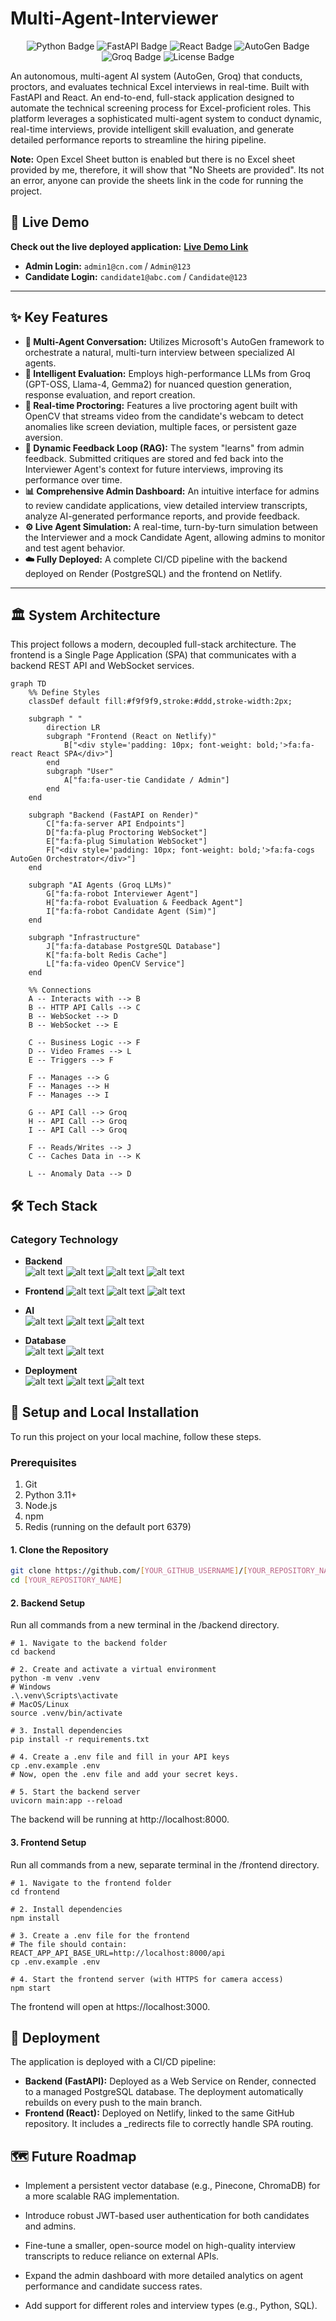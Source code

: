 # Multi-Agent-Interviewer
<p align="center">
  <img src="https://img.shields.io/badge/Python-3776AB?style=for-the-badge&logo=python&logoColor=white" alt="Python Badge"/>
  <img src="https://img.shields.io/badge/FastAPI-009688?style=for-the-badge&logo=fastapi&logoColor=white" alt="FastAPI Badge"/>
  <img src="https://img.shields.io/badge/React-20232A?style=for-the-badge&logo=react&logoColor=61DAFB" alt="React Badge"/>
  <img src="https://img.shields.io/badge/AutoGen-9A00FF?style=for-the-badge" alt="AutoGen Badge"/>
  <img src="https://img.shields.io/badge/Groq-00C65E?style=for-the-badge" alt="Groq Badge"/>
  <img src="https://img.shields.io/badge/License-MIT-yellow.svg" alt="License Badge"/>
</p>
An autonomous, multi-agent AI system (AutoGen, Groq) that conducts, proctors, and evaluates technical Excel interviews in real-time. Built with FastAPI and React.
An end-to-end, full-stack application designed to automate the technical screening process for Excel-proficient roles. This platform leverages a sophisticated multi-agent system to conduct dynamic, real-time interviews, provide intelligent skill evaluation, and generate detailed performance reports to streamline the hiring pipeline.

__Note:__ Open Excel Sheet button is enabled but there is no Excel sheet provided by me, therefore, it will show that "No Sheets are provided". Its not an error, anyone can provide the sheets link in the code for running the project.

## 🚀 Live Demo

**Check out the live deployed application:** **[Live Demo Link](https://mock-interviewer-cn.netlify.app/)**

*   **Admin Login:** `admin1@cn.com` / `Admin@123`
*   **Candidate Login:** `candidate1@abc.com` / `Candidate@123`

---

## ✨ Key Features

*   **🤖 Multi-Agent Conversation:** Utilizes Microsoft's AutoGen framework to orchestrate a natural, multi-turn interview between specialized AI agents.
*   **🧠 Intelligent Evaluation:** Employs high-performance LLMs from Groq (GPT-OSS, Llama-4, Gemma2) for nuanced question generation, response evaluation, and report creation.
*   **🎥 Real-time Proctoring:** Features a live proctoring agent built with OpenCV that streams video from the candidate's webcam to detect anomalies like screen deviation, multiple faces, or persistent gaze aversion.
*   **📝 Dynamic Feedback Loop (RAG):** The system "learns" from admin feedback. Submitted critiques are stored and fed back into the Interviewer Agent's context for future interviews, improving its performance over time.
*   **📊 Comprehensive Admin Dashboard:** An intuitive interface for admins to review candidate applications, view detailed interview transcripts, analyze AI-generated performance reports, and provide feedback.
*   **⚙️ Live Agent Simulation:** A real-time, turn-by-turn simulation between the Interviewer and a mock Candidate Agent, allowing admins to monitor and test agent behavior.
*   **☁️ Fully Deployed:** A complete CI/CD pipeline with the backend deployed on Render (PostgreSQL) and the frontend on Netlify.

---

## 🏛️ System Architecture

This project follows a modern, decoupled full-stack architecture. The frontend is a Single Page Application (SPA) that communicates with a backend REST API and WebSocket services.
```mermaid
graph TD
    %% Define Styles
    classDef default fill:#f9f9f9,stroke:#ddd,stroke-width:2px;
    
    subgraph " "
        direction LR
        subgraph "Frontend (React on Netlify)"
            B["<div style='padding: 10px; font-weight: bold;'>fa:fa-react React SPA</div>"]
        end
        subgraph "User"
            A["fa:fa-user-tie Candidate / Admin"]
        end
    end

    subgraph "Backend (FastAPI on Render)"
        C["fa:fa-server API Endpoints"]
        D["fa:fa-plug Proctoring WebSocket"]
        E["fa:fa-plug Simulation WebSocket"]
        F["<div style='padding: 10px; font-weight: bold;'>fa:fa-cogs AutoGen Orchestrator</div>"]
    end
    
    subgraph "AI Agents (Groq LLMs)"
        G["fa:fa-robot Interviewer Agent"]
        H["fa:fa-robot Evaluation & Feedback Agent"]
        I["fa:fa-robot Candidate Agent (Sim)"]
    end

    subgraph "Infrastructure"
        J["fa:fa-database PostgreSQL Database"]
        K["fa:fa-bolt Redis Cache"]
        L["fa:fa-video OpenCV Service"]
    end

    %% Connections
    A -- Interacts with --> B
    B -- HTTP API Calls --> C
    B -- WebSocket --> D
    B -- WebSocket --> E
    
    C -- Business Logic --> F
    D -- Video Frames --> L
    E -- Triggers --> F
    
    F -- Manages --> G
    F -- Manages --> H
    F -- Manages --> I
    
    G -- API Call --> Groq
    H -- API Call --> Groq
    I -- API Call --> Groq
    
    F -- Reads/Writes --> J
    C -- Caches Data in --> K
    
    L -- Anomaly Data --> D
```

## 🛠️ Tech Stack

### Category	Technology
* __Backend__	
![alt text](https://img.shields.io/badge/Python-3776AB?style=flat-square&logo=python&logoColor=white)
![alt text](https://img.shields.io/badge/FastAPI-009688?style=flat-square&logo=fastapi&logoColor=white)
![alt text](https://img.shields.io/badge/SQLAlchemy-D71F00?style=flat-square&logo=sqlalchemy&logoColor=white)
![alt text](https://img.shields.io/badge/OpenCV-5C3EE8?style=flat-square&logo=opencv&logoColor=white)

* __Frontend__
![alt text](https://img.shields.io/badge/React-20232A?style=flat-square&logo=react&logoColor=61DAFB)
![alt text](https://img.shields.io/badge/React_Router-CA4245?style=flat-square&logo=react-router&logoColor=white)
![alt text](https://img.shields.io/badge/CSS3-1572B6?style=flat-square&logo=css3&logoColor=white)

* __AI__	
![alt text](https://img.shields.io/badge/AutoGen-9A00FF?style=flat-square)
![alt text](https://img.shields.io/badge/Groq-00C65E?style=flat-square)
![alt text](https://img.shields.io/badge/OpenAI-412991?style=flat-square&logo=openai&logoColor=white)

* __Database__	
![alt text](https://img.shields.io/badge/PostgreSQL-4169E1?style=flat-square&logo=postgresql&logoColor=white)
![alt text](https://img.shields.io/badge/Redis-DC382D?style=flat-square&logo=redis&logoColor=white)

* __Deployment__	
![alt text](https://img.shields.io/badge/Render-46E3B7?style=flat-square&logo=render&logoColor=white)
![alt text](https://img.shields.io/badge/Netlify-00C7B7?style=flat-square&logo=netlify&logoColor=white)
![alt text](https://img.shields.io/badge/Git-F05032?style=flat-square&logo=git&logoColor=white)

## 🔧 Setup and Local Installation
To run this project on your local machine, follow these steps.
### Prerequisites
1. Git
2. Python 3.11+
3. Node.js
4. npm
5. Redis (running on the default port 6379)
   
#### 1. Clone the Repository
```Bash
git clone https://github.com/[YOUR_GITHUB_USERNAME]/[YOUR_REPOSITORY_NAME].git
cd [YOUR_REPOSITORY_NAME]
```
#### 2. Backend Setup
Run all commands from a new terminal in the /backend directory.
```
# 1. Navigate to the backend folder
cd backend

# 2. Create and activate a virtual environment
python -m venv .venv
# Windows
.\.venv\Scripts\activate
# MacOS/Linux
source .venv/bin/activate

# 3. Install dependencies
pip install -r requirements.txt

# 4. Create a .env file and fill in your API keys
cp .env.example .env 
# Now, open the .env file and add your secret keys.

# 5. Start the backend server
uvicorn main:app --reload
```
The backend will be running at http://localhost:8000.
#### 3. Frontend Setup
Run all commands from a new, separate terminal in the /frontend directory.
```
# 1. Navigate to the frontend folder
cd frontend

# 2. Install dependencies
npm install

# 3. Create a .env file for the frontend
# The file should contain: REACT_APP_API_BASE_URL=http://localhost:8000/api
cp .env.example .env

# 4. Start the frontend server (with HTTPS for camera access)
npm start
```
The frontend will open at https://localhost:3000.
## 🚀 Deployment
The application is deployed with a CI/CD pipeline:
* __Backend (FastAPI):__ Deployed as a Web Service on Render, connected to a managed PostgreSQL database. The deployment automatically rebuilds on every push to the main branch.
* __Frontend (React):__ Deployed on Netlify, linked to the same GitHub repository. It includes a _redirects file to correctly handle SPA routing.
## 🗺️ Future Roadmap

* Implement a persistent vector database (e.g., Pinecone, ChromaDB) for a more scalable RAG implementation.

* Introduce robust JWT-based user authentication for both candidates and admins.

* Fine-tune a smaller, open-source model on high-quality interview transcripts to reduce reliance on external APIs.

* Expand the admin dashboard with more detailed analytics on agent performance and candidate success rates.

* Add support for different roles and interview types (e.g., Python, SQL).

